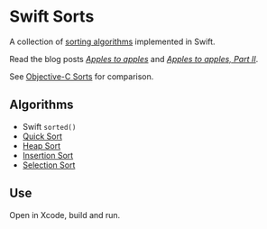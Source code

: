 # Swift Sorts

A collection of [sorting algorithms](http://xkcd.com/1185/) implemented in Swift.

Read the blog posts [*Apples to apples*](http://www.jessesquires.com/apples-to-apples/) and [*Apples to apples, Part II*](http://www.jessesquires.com/apples-to-apples-part-two/).

See [Objective-C Sorts](https://github.com/jessesquires/objc-sorts) for comparison.

## Algorithms

* Swift `sorted()`
* [Quick Sort](http://en.wikipedia.org/wiki/Quicksort)
* [Heap Sort](http://en.wikipedia.org/wiki/Heapsort)
* [Insertion Sort](http://en.wikipedia.org/wiki/Insertion_sort)
* [Selection Sort](http://en.wikipedia.org/wiki/Selection_sort)

## Use

Open in Xcode, build and run.
